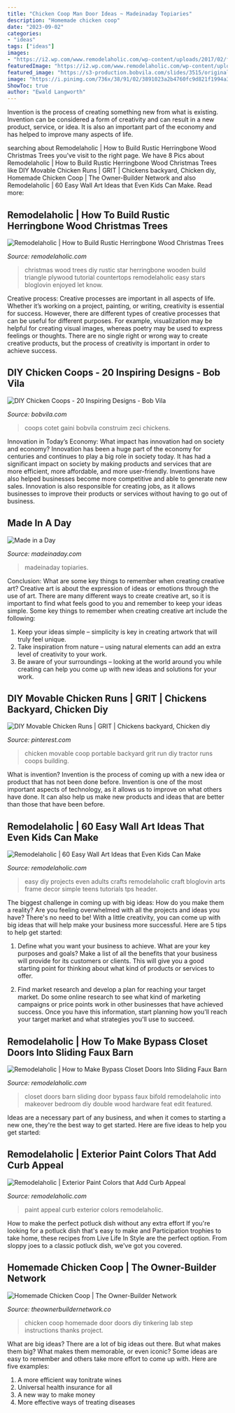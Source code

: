 ```yaml
---
title: "Chicken Coop Man Door Ideas ~ Madeinaday Topiaries"
description: "Homemade chicken coop"
date: "2023-09-02"
categories:
- "ideas"
tags: ["ideas"]
images:
- "https://i2.wp.com/www.remodelaholic.com/wp-content/uploads/2017/02/feat-faux-barn-door-closet-door-makeover-featured-on-@Remodelaholic-edit.jpg?fit=800%2C625&amp;ssl=1"
featuredImage: "https://i2.wp.com/www.remodelaholic.com/wp-content/uploads/2017/02/feat-faux-barn-door-closet-door-makeover-featured-on-@Remodelaholic-edit.jpg?fit=800%2C625&amp;ssl=1"
featured_image: "https://s3-production.bobvila.com/slides/3515/original/colorful_chicken_coop.jpg?1591899570"
image: "https://i.pinimg.com/736x/38/91/02/3891023a2b4760fc9d821f1994a3de20.jpg"
ShowToc: true
author: "Ewald Langworth"
---
```



Invention is the process of creating something new from what is existing. Invention can be considered a form of creativity and can result in a new product, service, or idea. It is also an important part of the economy and has helped to improve many aspects of life.

	

		
searching about Remodelaholic | How to Build Rustic Herringbone Wood Christmas Trees you've visit to the right page. We have 8 Pics about Remodelaholic | How to Build Rustic Herringbone Wood Christmas Trees like DIY Movable Chicken Runs | GRIT | Chickens backyard, Chicken diy, Homemade Chicken Coop | The Owner-Builder Network and also Remodelaholic | 60 Easy Wall Art Ideas that Even Kids Can Make. Read more:
		
    
## Remodelaholic | How To Build Rustic Herringbone Wood Christmas Trees

<img loading=lazy src="https://i1.wp.com/www.remodelaholic.com/wp-content/uploads/2017/11/Krista-Fuhriman-DSC_0577.jpg?fit=3008%2C2000&amp;ssl=1" onerror="this.onerror=null;this.src='https://tse2.mm.bing.net/th?id=OIP.LRy1JEEuDGCBibEE5MqOgQHaE7&amp;pid=15.1';" alt="Remodelaholic | How to Build Rustic Herringbone Wood Christmas Trees">

_Source: remodelaholic.com_

>christmas wood trees diy rustic star herringbone wooden build triangle plywood tutorial countertops remodelaholic easy stars bloglovin enjoyed let know. 

	

Creative process:
Creative processes are important in all aspects of life. Whether it’s working on a project, painting, or writing, creativity is essential for success. However, there are different types of creative processes that can be useful for different purposes. For example, visualization may be helpful for creating visual images, whereas poetry may be used to express feelings or thoughts. There are no single right or wrong way to create creative products, but the process of creativity is important in order to achieve success.

    
## DIY Chicken Coops - 20 Inspiring Designs - Bob Vila

<img loading=lazy src="https://s3-production.bobvila.com/slides/3515/original/colorful_chicken_coop.jpg?1591899570" onerror="this.onerror=null;this.src='https://tse2.mm.bing.net/th?id=OIP.k7ggsjocgON_sgkz9zTXJgHaJ4&amp;pid=15.1';" alt="DIY Chicken Coops - 20 Inspiring Designs - Bob Vila">

_Source: bobvila.com_

>coops cotet gaini bobvila construim zeci chickens. 

	

Innovation in Today’s Economy: What impact has innovation had on society and economy?
Innovation has been a huge part of the economy for centuries and continues to play a big role in society today. It has had a significant impact on society by making products and services that are more efficient, more affordable, and more user-friendly. Inventions have also helped businesses become more competitive and able to generate new sales. Innovation is also responsible for creating jobs, as it allows businesses to improve their products or services without having to go out of business.

    
## Made In A Day

<img loading=lazy src="https://madeinaday.com/wp-content/uploads/2017/01/Fur-heart-home.jpg" onerror="this.onerror=null;this.src='https://tse3.mm.bing.net/th?id=OIP.-6TO-Z_u4XOc6GfT9bJo-AHaLH&amp;pid=15.1';" alt="Made in a Day">

_Source: madeinaday.com_

>madeinaday topiaries. 

	

Conclusion: What are some key things to remember when creating creative art?
Creative art is about the expression of ideas or emotions through the use of art. There are many different ways to create creative art, so it is important to find what feels good to you and remember to keep your ideas simple. Some key things to remember when creating creative art include the following:
1. Keep your ideas simple – simplicity is key in creating artwork that will truly feel unique.
2. Take inspiration from nature – using natural elements can add an extra level of creativity to your work.
3. Be aware of your surroundings – looking at the world around you while creating can help you come up with new ideas and solutions for your work.

    
## DIY Movable Chicken Runs | GRIT | Chickens Backyard, Chicken Diy

<img loading=lazy src="https://i.pinimg.com/736x/38/91/02/3891023a2b4760fc9d821f1994a3de20.jpg" onerror="this.onerror=null;this.src='https://tse1.mm.bing.net/th?id=OIP.9wCi5_FFvzzxliM6In61qQHaHa&amp;pid=15.1';" alt="DIY Movable Chicken Runs | GRIT | Chickens backyard, Chicken diy">

_Source: pinterest.com_

>chicken movable coop portable backyard grit run diy tractor runs coops building. 

	

What is invention?
Invention is the process of coming up with a new idea or product that has not been done before. Invention is one of the most important aspects of technology, as it allows us to improve on what others have done. It can also help us make new products and ideas that are better than those that have been before.

    
## Remodelaholic | 60 Easy Wall Art Ideas That Even Kids Can Make

<img loading=lazy src="http://www.remodelaholic.com/wp-content/uploads/2015/07/Frameworthy-DIY-Art-Projects-and-Tutorials-even-kids-can-do-these.jpg" onerror="this.onerror=null;this.src='https://tse4.mm.bing.net/th?id=OIP.95rqedq5bZyVRT1m8ddtdQHaMs&amp;pid=15.1';" alt="Remodelaholic | 60 Easy Wall Art Ideas that Even Kids Can Make">

_Source: remodelaholic.com_

>easy diy projects even adults crafts remodelaholic craft bloglovin arts frame decor simple teens tutorials tps header. 

	

The biggest challenge in coming up with big ideas: How do you make them a reality?
Are you feeling overwhelmed with all the projects and ideas you have? There's no need to be! With a little creativity, you can come up with big ideas that will help make your business more successful. Here are 5 tips to help get started: 
1. Define what you want your business to achieve. What are your key purposes and goals? Make a list of all the benefits that your business will provide for its customers or clients. This will give you a good starting point for thinking about what kind of products or services to offer. 

2. Find market research and develop a plan for reaching your target market. Do some online research to see what kind of marketing campaigns or price points work in other businesses that have achieved success. Once you have this information, start planning how you'll reach your target market and what strategies you'll use to succeed.

    
## Remodelaholic | How To Make Bypass Closet Doors Into Sliding Faux Barn

<img loading=lazy src="https://i2.wp.com/www.remodelaholic.com/wp-content/uploads/2017/02/feat-faux-barn-door-closet-door-makeover-featured-on-@Remodelaholic-edit.jpg?fit=800%2C625&amp;ssl=1" onerror="this.onerror=null;this.src='https://tse2.mm.bing.net/th?id=OIP.bT9MpMcCuWNuRxwM51-h2gHaFy&amp;pid=15.1';" alt="Remodelaholic | How to Make Bypass Closet Doors Into Sliding Faux Barn">

_Source: remodelaholic.com_

>closet doors barn sliding door bypass faux bifold remodelaholic into makeover bedroom diy double wood hardware feat edit featured. 

	

Ideas are a necessary part of any business, and when it comes to starting a new one, they're the best way to get started. Here are five ideas to help you get started: 

    
## Remodelaholic | Exterior Paint Colors That Add Curb Appeal

<img loading=lazy src="https://i1.wp.com/www.remodelaholic.com/wp-content/uploads/2016/07/paint-curb-appeal-feat.jpg?fit=825%2C600&amp;ssl=1" onerror="this.onerror=null;this.src='https://tse1.mm.bing.net/th?id=OIP.3w9hNCtAlrdVdQJMxgezggHaFY&amp;pid=15.1';" alt="Remodelaholic | Exterior Paint Colors that Add Curb Appeal">

_Source: remodelaholic.com_

>paint appeal curb exterior colors remodelaholic. 

	

How to make the perfect potluck dish without any extra effort
If you're looking for a potluck dish that's easy to make and Participation trophies to take home, these recipes from Live Life In Style are the perfect option. From sloppy joes to a classic potluck dish, we've got you covered.

    
## Homemade Chicken Coop | The Owner-Builder Network

<img loading=lazy src="https://theownerbuildernetwork.co/wp-content/uploads/2014/03/Homemade_Chicken_Coop16.jpg" onerror="this.onerror=null;this.src='https://tse4.mm.bing.net/th?id=OIP.YljhoP81er8_a8tQdmespQHaFj&amp;pid=15.1';" alt="Homemade Chicken Coop | The Owner-Builder Network">

_Source: theownerbuildernetwork.co_

>chicken coop homemade door doors diy tinkering lab step instructions thanks project. 

	

What are big ideas?
There are a lot of big ideas out there. But what makes them big? What makes them memorable, or even iconic? Some ideas are easy to remember and others take more effort to come up with. Here are five examples: 
1. A more efficient way tonitrate wines
2. Universal health insurance for all
3. A new way to make money
4. More effective ways of treating diseases

